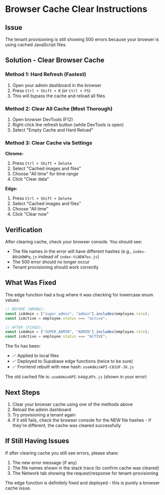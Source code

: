 # Browser Cache Clear Instructions

## Issue
The tenant provisioning is still showing 500 errors because your browser is using cached JavaScript files.

## Solution - Clear Browser Cache

### Method 1: Hard Refresh (Fastest)
1. Open your admin dashboard in the browser
2. Press `Ctrl + Shift + R` (or `Ctrl + F5`)
3. This will bypass the cache and reload all files

### Method 2: Clear All Cache (Most Thorough)
1. Open browser DevTools (F12)
2. Right-click the refresh button (while DevTools is open)
3. Select "Empty Cache and Hard Reload"

### Method 3: Clear Cache via Settings
**Chrome:**
1. Press `Ctrl + Shift + Delete`
2. Select "Cached images and files"
3. Choose "All time" for time range
4. Click "Clear data"

**Edge:**
1. Press `Ctrl + Shift + Delete`
2. Select "Cached images and files"
3. Choose "All time"
4. Click "Clear now"

## Verification

After clearing cache, check your browser console. You should see:
- The file names in the error will have different hashes (e.g., `index-B8sbOWPq.js` instead of `index-tLNEW7os.js`)
- The 500 error should no longer occur
- Tenant provisioning should work correctly

## What Was Fixed

The edge function had a bug where it was checking for lowercase enum values:
```typescript
// BEFORE (WRONG):
const isAdmin = ["super_admin", "admin"].includes(employee.role);
const isActive = employee.status === "active";

// AFTER (FIXED):
const isAdmin = ["SUPER_ADMIN", "ADMIN"].includes(employee.role);
const isActive = employee.status === "ACTIVE";
```

The fix has been:
- ✅ Applied to local files
- ✅ Deployed to Supabase edge functions (twice to be sure)
- ✅ Frontend rebuilt with new hash: `useAdminAPI-C81UF-JU.js`

The old cached file is: `useAdminAPI-k4dgLKPs.js` (shown in your error)

## Next Steps

1. Clear your browser cache using one of the methods above
2. Reload the admin dashboard
3. Try provisioning a tenant again
4. If it still fails, check the browser console for the NEW file hashes - if they're different, the cache was cleared successfully

## If Still Having Issues

If after clearing cache you still see errors, please share:
1. The new error message (if any)
2. The file names shown in the stack trace (to confirm cache was cleared)
3. The Network tab showing the request/response for tenant-provisioning

The edge function is definitely fixed and deployed - this is purely a browser cache issue.
